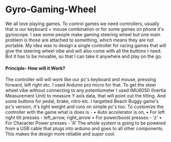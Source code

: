 # Gyro-Gaming-Wheel
We all love playing games. To control games we need controllers, usually that is our keyboard + mouse combination or for some games on phone it's gyroscope. I saw some people make gaming steering wheel but one main problem is those are attached to something, which means they are not portable.
My idea was to design a single controller for racing games that will give the steering wheel vibe and will also come with all the buttons I need. But it has to be movable, so that I can take it anywhere and play on the go. 

#### Principle- How will it Work?
The controller will will work like our pc's keyboard and mouse, pressing forward, left right etc. I used Arduino pro micro for that. To get the steer wheel vibe without connecting to any potentiometer I used IMU6050 (Inertia Measurement Unit) to measure Y axis data, that will point out the tilting. And some buttons for pedal, brake, nitro etc.
I targetted Beach Buggy game's pc's version, it's light weight and runs on simple pc's too. To customize the controller with the game what is does is - 
•	Auto accelerator is on,
•	For left right tilt presses - left_arrow, right_arrow
•	For power/boost presses - 'z'
•	For Character Power presses - 'A'
The whole system is going to be powered from a USB cable that plugs into arduino and goes to all other components. This makes the design more reliable and super cool.
